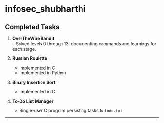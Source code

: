 # infosec_shubharthi

##  Completed Tasks

1. **OverTheWire Bandit**  
   – Solved levels 0 through 13, documenting commands and learnings for each stage.

2. **Russian Roulette**  
   - Implemented in C  
   - Implemented in Python

3. **Binary Insertion Sort**  
   - Implemented in C

4. **To-Do List Manager**  
   - Single-user C program persisting tasks to `todo.txt`

---
